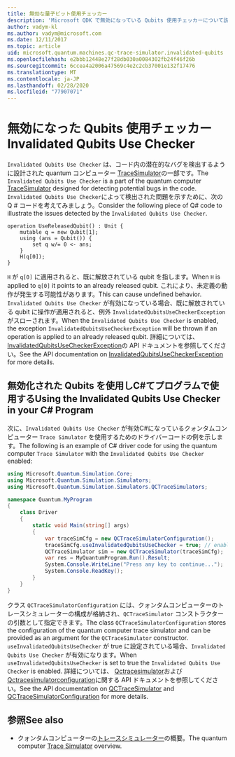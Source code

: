 ```yaml
---
title: 無効な量子ビット使用チェッカー
description: 'Microsoft QDK で無効になっている Qubits 使用チェッカーについて説明します。これにより、Q # コードに無効な qubits があるかどうかがチェックされます。'
author: vadym-kl
ms.author: vadym@microsoft.com
ms.date: 12/11/2017
ms.topic: article
uid: microsoft.quantum.machines.qc-trace-simulator.invalidated-qubits
ms.openlocfilehash: e2bbb12448e27f28db030a0084302fb24f46f26b
ms.sourcegitcommit: 6ccea4a2006a47569c4e2c2cb37001e132f17476
ms.translationtype: MT
ms.contentlocale: ja-JP
ms.lasthandoff: 02/28/2020
ms.locfileid: "77907071"
---
```

# <a name="invalidated-qubits-use-checker"></a><span data-ttu-id="e840b-103">無効になった Qubits 使用チェッカー</span><span class="sxs-lookup"><span data-stu-id="e840b-103">Invalidated Qubits Use Checker</span></span>

<span data-ttu-id="e840b-104">`Invalidated Qubits Use Checker` は、コード内の潜在的なバグを検出するように設計された quantum コンピューター [TraceSimulator](xref:microsoft.quantum.machines.qc-trace-simulator.intro)の一部です。</span><span class="sxs-lookup"><span data-stu-id="e840b-104">The `Invalidated Qubits Use Checker` is a part of the quantum computer [TraceSimulator](xref:microsoft.quantum.machines.qc-trace-simulator.intro) designed for detecting potential bugs in the code.</span></span> <span data-ttu-id="e840b-105">`Invalidated Qubits Use Checker`によって検出された問題を示すために、次の Q # コードを考えてみましょう。</span><span class="sxs-lookup"><span data-stu-id="e840b-105">Consider the following piece of Q# code to illustrate the issues detected by the `Invalidated Qubits Use Checker`.</span></span>

```qsharp
operation UseReleasedQubit() : Unit {
    mutable q = new Qubit[1];
    using (ans = Qubit()) {
        set q w/= 0 <- ans;
    }
    H(q[0]);
}
```

<span data-ttu-id="e840b-106">`H` が `q[0]` に適用されると、既に解放されている qubit を指します。</span><span class="sxs-lookup"><span data-stu-id="e840b-106">When `H` is applied to `q[0]` it points to an already released qubit.</span></span> <span data-ttu-id="e840b-107">これにより、未定義の動作が発生する可能性があります。</span><span class="sxs-lookup"><span data-stu-id="e840b-107">This can cause undefined behavior.</span></span> <span data-ttu-id="e840b-108">`Invalidated Qubits Use Checker` が有効になっている場合、既に解放されている qubit に操作が適用されると、例外 `InvalidatedQubitsUseCheckerException` がスローされます。</span><span class="sxs-lookup"><span data-stu-id="e840b-108">When the `Invalidated Qubits Use Checker` is enabled, the exception `InvalidatedQubitsUseCheckerException` will be thrown if an operation is applied to an already released qubit.</span></span> <span data-ttu-id="e840b-109">詳細については、 [InvalidatedQubitsUseCheckerException](https://docs.microsoft.com/dotnet/api/Microsoft.Quantum.Simulation.Simulators.QCTraceSimulators.InvalidatedQubitsUseCheckerException)の API ドキュメントを参照してください。</span><span class="sxs-lookup"><span data-stu-id="e840b-109">See the API documentation on [InvalidatedQubitsUseCheckerException](https://docs.microsoft.com/dotnet/api/Microsoft.Quantum.Simulation.Simulators.QCTraceSimulators.InvalidatedQubitsUseCheckerException) for more details.</span></span>

## <a name="using-the-invalidated-qubits-use-checker-in-your-c-program"></a><span data-ttu-id="e840b-110">無効化された Qubits を使用しC#てプログラムで使用する</span><span class="sxs-lookup"><span data-stu-id="e840b-110">Using the Invalidated Qubits Use Checker in your C# Program</span></span>

<span data-ttu-id="e840b-111">次に、`Invalidated Qubits Use Checker` が有効C#になっているクォンタムコンピューター `Trace
Simulator` を使用するためのドライバーコードの例を示します。</span><span class="sxs-lookup"><span data-stu-id="e840b-111">The following is an example of C# driver code for using the quantum computer `Trace
Simulator` with the `Invalidated Qubits Use Checker` enabled:</span></span> 

```csharp
using Microsoft.Quantum.Simulation.Core;
using Microsoft.Quantum.Simulation.Simulators;
using Microsoft.Quantum.Simulation.Simulators.QCTraceSimulators;

namespace Quantum.MyProgram
{
    class Driver
    {
        static void Main(string[] args)
        {
            var traceSimCfg = new QCTraceSimulatorConfiguration();
            traceSimCfg.useInvalidatedQubitsUseChecker = true; // enables useInvalidatedQubitsUseChecker
            QCTraceSimulator sim = new QCTraceSimulator(traceSimCfg);
            var res = MyQuantumProgram.Run().Result;
            System.Console.WriteLine("Press any key to continue...");
            System.Console.ReadKey();
        }
    }
}
```

<span data-ttu-id="e840b-112">クラス `QCTraceSimulatorConfiguration` には、クォンタムコンピューターのトレースシミュレーターの構成が格納され、`QCTraceSimulator` コンストラクターの引数として指定できます。</span><span class="sxs-lookup"><span data-stu-id="e840b-112">The class `QCTraceSimulatorConfiguration` stores the configuration of the quantum computer trace simulator and can be provided as an argument for the `QCTraceSimulator` constructor.</span></span> <span data-ttu-id="e840b-113">`useInvalidatedQubitsUseChecker` が true に設定されている場合、`Invalidated Qubits Use Checker` が有効になります。</span><span class="sxs-lookup"><span data-stu-id="e840b-113">When `useInvalidatedQubitsUseChecker` is set to true the `Invalidated Qubits Use Checker` is enabled.</span></span> <span data-ttu-id="e840b-114">詳細については、 [Qctracesimulator](https://docs.microsoft.com/dotnet/api/Microsoft.Quantum.Simulation.Simulators.QCTraceSimulators.QCTraceSimulator)および[Qctracesimulatorconfiguration](https://docs.microsoft.com/dotnet/api/Microsoft.Quantum.Simulation.Simulators.QCTraceSimulators.QCTraceSimulatorConfiguration)に関する API ドキュメントを参照してください。</span><span class="sxs-lookup"><span data-stu-id="e840b-114">See the API documentation on [QCTraceSimulator](https://docs.microsoft.com/dotnet/api/Microsoft.Quantum.Simulation.Simulators.QCTraceSimulators.QCTraceSimulator) and [QCTraceSimulatorConfiguration](https://docs.microsoft.com/dotnet/api/Microsoft.Quantum.Simulation.Simulators.QCTraceSimulators.QCTraceSimulatorConfiguration) for more details.</span></span>

## <a name="see-also"></a><span data-ttu-id="e840b-115">参照</span><span class="sxs-lookup"><span data-stu-id="e840b-115">See also</span></span> ##

- <span data-ttu-id="e840b-116">クォンタムコンピューターの[トレースシミュレーター](xref:microsoft.quantum.machines.qc-trace-simulator.intro)の概要。</span><span class="sxs-lookup"><span data-stu-id="e840b-116">The quantum computer [Trace Simulator](xref:microsoft.quantum.machines.qc-trace-simulator.intro) overview.</span></span>
